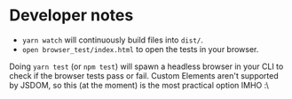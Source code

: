# Developer notes

- `yarn watch` will continuously build files into `dist/`.
- `open browser_test/index.html` to open the tests in your browser.

Doing `yarn test` (or `npm test`) will spawn a headless browser in your CLI to check if the browser tests pass or fail. Custom Elements aren't supported by JSDOM, so this (at the moment) is the most practical option IMHO :\
